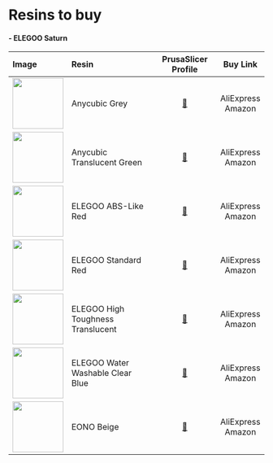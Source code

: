 # Resins to buy


#### - ELEGOO Saturn

| Image | Resin    | PrusaSlicer Profile  | Buy Link |
| :---  | :---     | :----:               | :---:    |
| <img src="https://images-eu.ssl-images-amazon.com/images/I/41%2Bm56P84BL._SY180_.jpg" height="100"> | Anycubic Grey | [:link:](https://github.com/antwal/3dprinters/blob/PrusaSlicer/sla_material/Anycubic%20Grey%20%400.05.ini) | AliExpress <br /> Amazon |
| <img src="https://images-eu.ssl-images-amazon.com/images/I/412ZyCsJE%2BL._SY180_.jpg" height="100"> | Anycubic Translucent Green | [:link:](https://github.com/antwal/3dprinters/blob/PrusaSlicer/sla_material/Anycubic%20Translucent%20Green%20%400.05.ini) | AliExpress <br /> Amazon |
| <img src="https://images-eu.ssl-images-amazon.com/images/I/41MtSwU-X1L._SY180_.jpg" height="100"> | ELEGOO ABS-Like Red | [:link:](https://github.com/antwal/3dprinters/blob/PrusaSlicer/sla_material/ELEGOO%20ABS-Like%20Red%20%400.05.ini) | AliExpress <br /> Amazon |
| <img src="https://images-eu.ssl-images-amazon.com/images/I/41IqKRE26xL._SY180_.jpg" height="100"> | ELEGOO Standard Red | [:link:](https://github.com/antwal/3dprinters/blob/PrusaSlicer/sla_material/ELEGOO%20Standard%20-%20Red%20%400.05.ini)| AliExpress <br /> Amazon |
| <img src="https://images-eu.ssl-images-amazon.com/images/I/4159RsaDq6L._SY180_.jpg" height="100"> | ELEGOO High Toughness Translucent | [:link:](https://github.com/antwal/3dprinters/blob/PrusaSlicer/sla_material/ELEGOO%20Standard%20-%20Translucent%20%400.05.ini) | AliExpress <br /> Amazon |
| <img src="https://images-eu.ssl-images-amazon.com/images/I/41dMVOKgvzL._SY180_.jpg" height="100"> | ELEGOO Water Washable Clear Blue | [:link:](https://github.com/antwal/3dprinters/blob/PrusaSlicer/sla_material/ELEGOO%20Water%20Washable%20-%20Clear%20Blue%20%400.05.ini) | AliExpress <br /> Amazon |
| <img src="https://images-eu.ssl-images-amazon.com/images/I/41GCUVF8vpL._SY90_.jpg" height="100"> | EONO Beige | [:link:](https://github.com/antwal/3dprinters/blob/PrusaSlicer/sla_material/EONO%20Beige%20%400.05.ini) | AliExpress <br /> Amazon |
